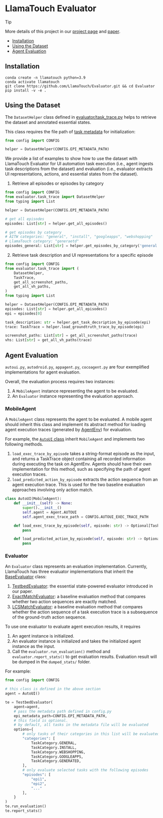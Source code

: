 # LlamaTouch Evaluator


> [!TIP]
> More details of this project in our [project page](https://github.com/LlamaTouch/LlamaTouch) and [paper](https://arxiv.org).

- [Installation](#installation)
- [Using the Dataset](#using-the-dataset)
- [Agent Evaluation](#agent-evaluation)

## Installation

```
conda create -n llamatouch python=3.9
conda activate llamatouch 
git clone https://github.com/LlamaTouch/Evaluator.git && cd Evaluator
pip install -v -e .
```

## Using the Dataset

The `DatasetHelper` class defined in [evaluator/task_trace.py](./evaluator/task_trace.py) helps to retrieve the dataset and annotated essential states.

This class requires the file path of [task metadata](https://github.com/LlamaTouch/LlamaTouch/tree/main/dataset) for initialization:

```python
from config import CONFIG

helper = DatasetHelper(CONFIG.EPI_METADATA_PATH)
```

We provide a list of examples to show how to use the dataset with LlamaTouch Evaluator for UI automation task execution (i.e., agent ingests task descriptions from the dataset) and evaluation (i.e., evaluator extracts UI representations, actions, and essential states from the dataset).

1. Retrieve all episodes or episodes by category

```python
from config import CONFIG
from evaluator.task_trace import DatasetHelper
from typing import List

helper = DatasetHelper(CONFIG.EPI_METADATA_PATH)

# get all episodes
episodes: List[str] = helper.get_all_episodes()

# get episodes by category
# AITW categories: "general", "install", "googleapps", "webshopping"
# LlamaTouch category: "generaetd"
episodes_general: List[str] = helper.get_episodes_by_category('general')
```

2. Retrieve task description and UI representations for a specific episode

```python
from config import CONFIG
from evaluator.task_trace import (
    DatasetHelper, 
    TaskTrace, 
    get_all_screenshot_paths,
    get_all_vh_paths,
)
from typing import List

helper = DatasetHelper(CONFIG.EPI_METADATA_PATH)
episodes: List[str] = helper.get_all_episodes()
epi = episodes[0]

task_description: str = helper.get_task_decsription_by_episode(epi)
trace: TaskTrace = helper.load_groundtruth_trace_by_episode(epi)

screenshot_paths: List[str] = get_all_screenshot_paths(trace)
vhs: List[str] = get_all_vh_paths(trace)
```

## Agent Evaluation

`autoui.py`, `autodroid.py`, `appagent.py`, `cocoagent.py` are four exemplified implementations for agent evaluation.

Overall, the evaluation process requires two instances:
1. A `MobileAgent` instance representing the agent to be evaluated.
2. An `Evaluator` instance representing the evaluation approach.

### MobileAgent

A `MobileAgent` class represents the agent to be evaluated.
A mobile agent should inherit this class and implement its abstract method for loading agent execution traces (generated by [AgentEnv](https://github.com/LlamaTouch/AgentEnv)) for evaluation.

For example, the [`AutoUI` class](autoui.py) inherit `MobileAgent` and implements two following methods.
1. `load_exec_trace_by_episode` takes a string-format episode as the input, and returns a TaskTrace object containing all recorded information during executing the task on AgentEnv. 
Agents should have their own implementation for this method, such as specifying the path of agent execution traces.
2. `load_predicted_action_by_episode` extracts the action sequence from an agent execution trace.
This is used for the two baseline evaluation approaches involving only action match.

```python
class AutoUI(MobileAgent):
    def __init__(self) -> None:
        super().__init__()
        self.agent = Agent.AUTOUI
        self.agent_exec_trace_path = CONFIG.AUTOUI_EXEC_TRACE_PATH

    def load_exec_trace_by_episode(self, episode: str) -> Optional[TaskTrace]:
        pass

    def load_predicted_action_by_episode(self, episode: str) -> Optional[List[Action]]:
        pass
```

### Evaluator

An `Evaluator` class represents an evaluation implementation.
Currently, LlamaTouch has three evaluator implementations that inherit the [BaseEvaluator](evaluator/evaluator.py) class:
1. [TestbedEvaluator](evaluator/testbed_evaluator.py): the essential state-powered evaluator introduced in our paper.
2. [ExactMatchEvaluator](evaluator/exactmatch_evaluator.py): a baseline evaluation method that compares whether two action sequences are exactly matched.
3. [LCSMatchEvaluator](evaluator/lcsmatch_evaluator.py): a baseline evaluation method that compares whether the action sequence of a task execution trace is a subsequence of the ground-truth action sequence.

To use one evaluator to evaluate agent execution results, it requires
1. An agent instance is initialized.
2. An evaluator instance is initialized and takes the initialized agent instance as the input.
3. Call the `evaluator.run_evaluation()` method and `evaluator.report_stats()` to get evaluation results.
Evaluation result will be dumped in the `dumped_stats/` folder.

For example:
```python
from config import CONFIG

# this class is defined in the above section
agent = AutoUI()

te = TestbedEvaluator(
    agent=agent,
    # pass the metadata path defined in config.py
    epi_metadata_path=CONFIG.EPI_METADATA_PATH,  
    # this field is optional.
    # by default, all tasks in the metadata file will be evaluated
    options={
        # only tasks of their categories in this list will be evaluated
        "categories": [
            TaskCategory.GENERAL,
            TaskCategory.INSTALL,
            TaskCategory.WEBSHOPPING,
            TaskCategory.GOOGLEAPPS,
            TaskCategory.GENERATED,
        ],
        # only evaluate selected tasks with the following episodes
        "episodes": [
            "epi1",
            "epi2",
            "..."
        ],
    }
)
te.run_evaluation()
te.report_stats()
```
